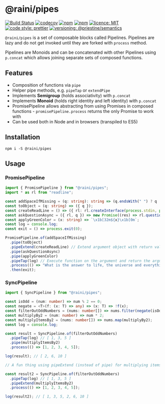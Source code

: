 # @raini/pipes

[![Build Status](https://travis-ci.org/Raini-js/pipes.svg?branch=master)](https://travis-ci.org/Raini-js/pipes)
[![codecov](https://codecov.io/gh/Raini-js/pipes/branch/master/graph/badge.svg)](https://codecov.io/gh/Raini-js/pipes)
[![npm](https://img.shields.io/npm/dt/@raini/pipes.svg)](https://www.npmjs.com/package/@raini/pipes)
[![npm](https://img.shields.io/npm/v/@raini/pipes.svg)](https://www.npmjs.com/package/@raini/pipes)
[![licence: MIT](https://img.shields.io/npm/l/@raini/pipes.svg)](https://github.com/raini/pipes)
[![code style: prettier](https://img.shields.io/badge/code_style-prettier-ff69b4.svg)](https://github.com/prettier/prettier)
[![versioning: @priestine/semantics](https://img.shields.io/badge/versioning-@priestine/semantics-912e5c.svg)](https://github.com/priestine/semantics)

`@raini/pipes` is a set of composable blocks called Pipelines. Pipelines are lazy and do not get invoked until they are forked with `process` method.

Pipelines are Monoids and can be concatenated with other Pipelines using `p.concat` which allows joining separate sets of composed functions.

## Features

- Composition of functions via `pipe`
- Helper pipe methods, e.g. `pipeTap` or `extendPipe`
- Implements **Semigroup** (holds associativity) with `p.concat`
- Implements **Monoid** (holds right identity and left identity) with `p.concat`
- PromisePipeline allows abstracting from using Promises in composed functions - `promisePipeline.process` returns the only Promise to work with
- Can be used both in Node and in browsers (transpiled to ES5)

## Installation

```shell script
npm i -S @raini/pipes
```

## Usage

### PromisePipeline

```typescript
import { PromisePipeline } from "@raini/pipes";
import * as rl from "readline";

const addSpaceIfMissing = (q: string): string => (q.endsWith(" ") ? q : q.concat(" "));
const toObject = (q: string) => ({ q });
const createReadLine = () => ({ rl: rl.createInterface(process.stdin, process.stdout) });
const askQuestionAsync = ({ rl, q }) => new Promise((res) => rl.question(q, (a: string) => res(a)));
const applyGreenColor = (x: string) => `\x1b[32m${x}\x1b[0m`;
const log = console.log;
const exit = () => process.exit(0);

PromisePipeline.of(addSpaceIfMissing)
  .pipe(toObject)
  .pipeExtend(createReadLine) // Extend argument object with return value
  .pipe(askQuestionAsync)
  .pipe(applyGreenColor)
  .pipeTap(log) // Execute function on the argument and return the argument
  .process(() => "What is the answer to life, the universe and everything?")
  .then(exit);
```

### SyncPipeline

```typescript
import { SyncPipeline } from "@raini/pipes";

const isOdd = (num: number) => num % 2 == 0;
const negate = <T>(f: (x: T) => any) => (x: T) => !f(x);
const filterOutOddNumbers = (nums: number[]) => nums.filter(negate(isOdd));
const multiplyBy2 = (num: number) => num * 2;
const multiplyItemsBy2 = (nums: number[]) => nums.map(multiplyBy2);
const log = console.log;

const result = SyncPipeline.of(filterOutOddNumbers)
  .pipeTap(log) // [ 1, 3, 5 ]
  .pipe(multiplyItemsBy2)
  .process(() => [1, 2, 3, 4, 5]);

log(result); // [ 2, 6, 10 ]

// A fun thing using pipeExtend (instead of pipe) for multiplying items by 2

const result2 = SyncPipeline.of(filterOutOddNumbers)
  .pipeTap(log) // [ 1, 3, 5 ]
  .pipeExtend(multiplyItemsBy2)
  .process(() => [1, 2, 3, 4, 5]);

log(result2); // [ 1, 3, 5, 2, 6, 10 ]
```
